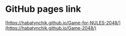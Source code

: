# GitHub pages link
[https://habatynchik.github.io/Game-for-NULES-2048/](https://habatynchik.github.io/Game-2048/)
